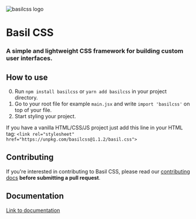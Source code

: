 ![basilcss logo](https://raw.githubusercontent.com/Basilcss/docs/main/basilcss-transparent.png)

# Basil CSS

### A simple and lightweight CSS framework for building custom user interfaces.

## How to use

0) Run `npm install basilcss` or `yarn add basilcss` in your project directory.
1) Go to your root file for example `main.jsx` and write `import 'basilcss'` on top of your file.
2) Start styling your project.

If you have a vanilla HTML/CSS/JS project just add this line in your HTML tag:  `<link rel="stylesheet" href="https://unpkg.com/basilcss@1.1.2/basil.css">`

## Contributing

If you're interested in contributing to Basil CSS, please read our [contributing docs](https://github.com/Basilcss/core/blob/main/CONTRIBUTING.md) **before submitting a pull request**.

## Documentation

[Link to documentation](https://www.basilcss.com/)
